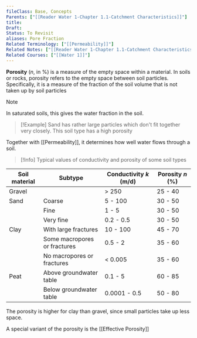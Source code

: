 ```yaml
---
fileClass: Base, Concepts
Parents: ["[[Reader Water 1-Chapter 1.1-Catchment Characteristics]]"]
title: 
Draft: 
Status: To Revisit
aliases: Pore Fraction
Related Terminology: ["[[Permeability]]"]
Related Notes: ["[[Reader Water 1-Chapter 1.1-Catchment Characteristics]]"]
Related Courses: ["[[Water 1]]"]
---
```

**Porosity** ($n$, in %) is a measure of the empty space within a material. In soils or rocks, porosity refers to the empty space between soil particles. Specifically, it is a measure of the fraction of the soil volume that is not taken up by soil particles

>[!Note]
>In saturated soils, this gives the water fraction in the soil. 

>[!Example]
>Sand has rather large particles which don't fit together very closely. This soil type has a high porosity

Together with [[Permeability]], it determines how well water flows through a soil.

>[!Info]
>Typical values of conductivity and porosity of some soil types
>
| Soil material | Subtype | Conductivity $k$ (m/d) | Porosity $n$ (%) |
| ---- | ---- | ---- | ---- |
| Gravel |  | > 250 | 25 - 40 |
| Sand | Coarse | 5 - 100 | 30 - 50 |
|  | Fine | 1 - 5 | 30 - 50 |
|  | Very fine | 0.2 - 0.5 | 30 - 50 |
| Clay | With large fractures | 10 - 100 | 45 - 70 |
|  | Some macropores or fractures | 0.5 - 2 | 35 - 60 |
|  | No macropores or fractures | < 0.005 | 35 - 60 |
| Peat | Above groundwater table | 0.1 - 5 | 60 - 85 |
|  | Below groundwater table | 0.0001 - 0.5 | 50 - 80 |

The porosity is higher for clay than gravel, since small particles take up less space. 

A special variant of the porosity is the [[Effective Porosity]]